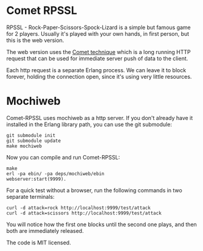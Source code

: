 Comet RPSSL
===========


RPSSL - Rock-Paper-Scissors-Spock-Lizard is a simple but famous game for 2
players. Usually it's played with your own hands, in first person, but this is
the web version.

The web version uses the [Comet technique][comet] which is a long running HTTP
request that can be used for immediate server push of data to the client.

[comet]: http://en.wikipedia.org/wiki/Comet_%28programming%29

Each http request is a separate Erlang process. We can leave it to block
forever, holding the connection open, since it's using very little resources.


Mochiweb
========

Comet-RPSSL uses mochiweb as a http server. If you don't already have it
installed in the Erlang library path, you can use the git submodule:

    git submodule init
    git submodule update
    make mochiweb

Now you can compile and run Comet-RPSSL:

    make
    erl -pa ebin/ -pa deps/mochiweb/ebin
    webserver:start(9999).

For a quick test without a browser, run the following commands in
two separate terminals:

    curl -d attack=rock http://localhost:9999/test/attack
    curl -d attack=scissors http://localhost:9999/test/attack

You will notice how the first one blocks until the second one plays, and then
both are immediately released.


The code is MIT licensed.
